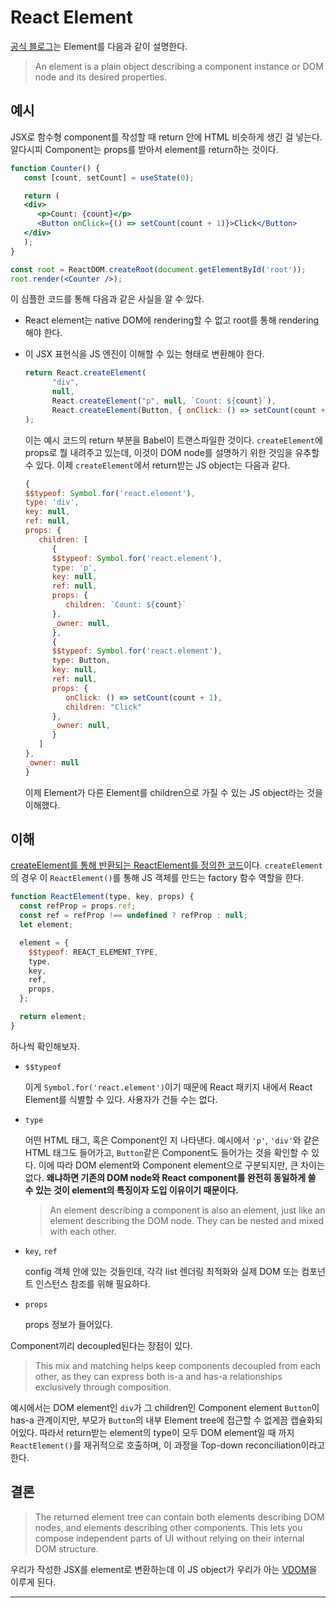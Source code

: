 # React Element

[공식 블로그](https://ko.legacy.reactjs.org/blog/2015/12/18/react-components-elements-and-instances.html)는 Element를 다음과 같이 설명한다.

> An element is a plain object describing a component instance or DOM node and its desired properties.

## 예시

JSX로 함수형 component를 작성할 때 return 안에 HTML 비슷하게 생긴 걸 넣는다. 알다시피 Component는 props를 받아서 element를 return하는 것이다.

```jsx
function Counter() {
   const [count, setCount] = useState(0);

   return (
   <div>
      <p>Count: {count}</p>
      <Button onClick={() => setCount(count + 1)}>Click</Button>
   </div>
   );
}

const root = ReactDOM.createRoot(document.getElementById('root'));
root.render(<Counter />);
```
이 심플한 코드를 통해 다음과 같은 사실을 알 수 있다.

- React element는 native DOM에 rendering할 수 없고 root를 통해 rendering해야 한다.

- 이 JSX 표현식을 JS 엔진이 이해할 수 있는 형태로 변환해야 한다.

   ```js
   return React.createElement(
         "div",
         null,
         React.createElement("p", null, `Count: ${count}`),
         React.createElement(Button, { onClick: () => setCount(count + 1) }, "Click")
   ); 
   ```
   
   이는 예시 코드의 return 부분을 Babel이 트랜스파일한 것이다. `createElement`에 props로 뭘 내려주고 있는데, 이것이 DOM node를 설명하기 위한 것임을 유추할 수 있다. 이제 `createElement`에서 return받는 JS object는 다음과 같다.
   
   ```js
   {
   $$typeof: Symbol.for('react.element'),
   type: 'div',
   key: null,
   ref: null,
   props: {
      children: [
         {
         $$typeof: Symbol.for('react.element'),
         type: 'p',
         key: null,
         ref: null,
         props: {
            children: `Count: ${count}`
         },
         _owner: null, 
         },
         {
         $$typeof: Symbol.for('react.element'),
         type: Button,
         key: null,
         ref: null,
         props: {
            onClick: () => setCount(count + 1),
            children: "Click"
         },
         _owner: null,
         }
      ]
   },
   _owner: null
   }
   ```  
   이제 Element가 다른 Element를 children으로 가질 수 있는 JS object라는 것을 이해했다. 
   
## 이해

[createElement를 통해 반환되는 ReactElement를 정의한 코드](https://github.com/facebook/react/blob/v19.1.0/packages/react/src/jsx/ReactJSXElement.js)이다. `createElement`의 경우 이 `ReactElement()`를 통해 JS 객체를 만드는 factory 함수 역할을 한다.

```js
function ReactElement(type, key, props) {
  const refProp = props.ref;
  const ref = refProp !== undefined ? refProp : null;
  let element;

  element = {
    $$typeof: REACT_ELEMENT_TYPE,
    type,
    key,
    ref,
    props,
  };

  return element;
}
```

하나씩 확인해보자.

- `$$typeof`

   이게 `Symbol.for('react.element')`이기 때문에 React 패키지 내에서 React Element를 식별할 수 있다. 사용자가 건들 수는 없다. 

- `type`

   어떤 HTML 태그, 혹은 Component인 지 나타낸다. 예시에서 `'p'`, `'div'`와 같은 HTML 태그도 들어가고, `Button`같은 Component도 들어가는 것을 확인할 수 있다. 이에 따라 DOM element와 Component element으로 구분되지만, 큰 차이는 없다.
    **왜냐하면 기존의 DOM node와 React component를 완전히 동일하게 쓸 수 있는 것이 element의 특징이자 도입 이유이기 때문이다.**

   > An element describing a component is also an element, just like an element describing the DOM node. They can be nested and mixed with each other.

- `key`, `ref`

   config 객체 안에 있는 것들인데, 각각 list 렌더링 최적화와 실제 DOM 또는 컴포넌트 인스턴스 참조를 위해 필요하다.

- `props`

   props 정보가 들어있다.

Component끼리 decoupled된다는 장점이 있다.

> This mix and matching helps keep components decoupled from each other, as they can express both is-a and has-a relationships exclusively through composition.

예시에서는 DOM element인 `div`가 그 children인 Component element `Button`이 has-a 관계이지만, 부모가 `Button`의 내부 Element tree에 접근할 수 없게끔 캡슐화되어있다. 따라서 return받는 element의 type이 모두 DOM element일 때 까지 `ReactElement()`를 재귀적으로 호출하며, 이 과정을 Top-down reconciliation이라고 한다.



## 결론

> The returned element tree can contain both elements describing DOM nodes, and elements describing other components. This lets you compose independent parts of UI without relying on their internal DOM structure.

우리가 작성한 JSX를 element로 변환하는데 이 JS object가 우리가 아는 [VDOM](https://github.com/976520/Study/blob/main/React/virtual%20dom.mdx)을 이루게 된다. 

---